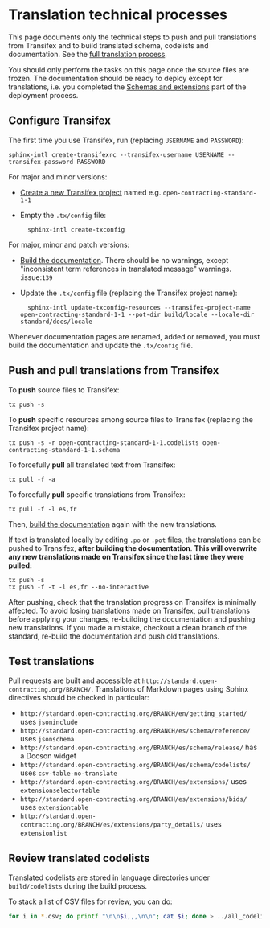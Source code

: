 # Translation technical processes

This page documents only the technical steps to push and pull translations from Transifex and to build translated schema, codelists and documentation. See the [full translation process](translation).

You should only perform the tasks on this page once the source files are frozen. The documentation should be ready to deploy except for translations, i.e. you completed the [Schemas and extensions](deployment#schemas-and-extensions) part of the deployment process.

## Configure Transifex

The first time you use Transifex, run (replacing `USERNAME` and `PASSWORD`):

```shell
sphinx-intl create-transifexrc --transifex-username USERNAME --transifex-password PASSWORD
```

For major and minor versions:

* [Create a new Transifex project](https://www.transifex.com/OpenDataServices/) named e.g. `open-contracting-standard-1-1`
* Empty the `.tx/config` file:

        sphinx-intl create-txconfig

For major, minor and patch versions:

* [Build the documentation](build). There should be no warnings, except "inconsistent term references in translated message" warnings. :issue:`139`
* Update the `.tx/config` file (replacing the Transifex project name):

        sphinx-intl update-txconfig-resources --transifex-project-name open-contracting-standard-1-1 --pot-dir build/locale --locale-dir standard/docs/locale

Whenever documentation pages are renamed, added or removed, you must build the documentation and update the `.tx/config` file.

## Push and pull translations from Transifex

To **push** source files to Transifex:

```shell
tx push -s
```

To **push** specific resources among source files to Transifex (replacing the Transifex project name):

```shell
tx push -s -r open-contracting-standard-1-1.codelists open-contracting-standard-1-1.schema
```

To forcefully **pull** all translated text from Transifex:

```shell
tx pull -f -a
```

To forcefully **pull** specific translations from Transifex:

```shell
tx pull -f -l es,fr
```

Then, [build the documentation](build) again with the new translations.

If text is translated locally by editing `.po` or `.pot` files, the translations can be pushed to Transifex, **after building the documentation**. **This will overwrite any new translations made on Transifex since the last time they were pulled:**

```shell
tx push -s
tx push -f -t -l es,fr --no-interactive
```

After pushing, check that the translation progress on Transifex is minimally affected. To avoid losing translations made on Transifex, pull translations before applying your changes, re-building the documentation and pushing new translations. If you made a mistake, checkout a clean branch of the standard, re-build the documentation and push old translations.

## Test translations

Pull requests are built and accessible at `http://standard.open-contracting.org/BRANCH/`. Translations of Markdown pages using Sphinx directives should be checked in particular:

* `http://standard.open-contracting.org/BRANCH/en/getting_started/` uses `jsoninclude`
* `http://standard.open-contracting.org/BRANCH/es/schema/reference/` uses `jsonschema`
* `http://standard.open-contracting.org/BRANCH/es/schema/release/` has a Docson widget
* `http://standard.open-contracting.org/BRANCH/es/schema/codelists/` uses `csv-table-no-translate`
* `http://standard.open-contracting.org/BRANCH/es/extensions/` uses `extensionselectortable`
* `http://standard.open-contracting.org/BRANCH/es/extensions/bids/` uses `extensiontable`
* `http://standard.open-contracting.org/BRANCH/es/extensions/party_details/` uses `extensionlist`

## Review translated codelists

Translated codelists are stored in language directories under `build/codelists` during the build process.

To stack a list of CSV files for review, you can do:

```bash
for i in *.csv; do printf "\n\n$i,,,\n\n"; cat $i; done > ../all_codelists.csv
```
